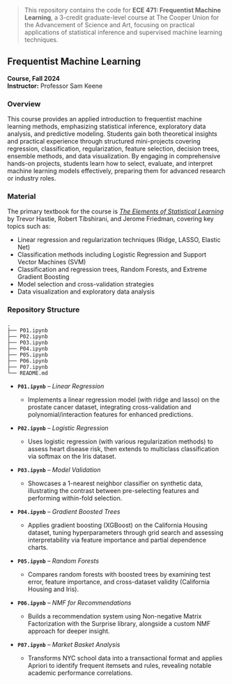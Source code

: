 

> This repository contains the code for **ECE 471: Frequentist Machine Learning**, a 3-credit graduate-level course at The Cooper Union for the Advancement of Science and Art, focusing on practical applications of statistical inference and supervised machine learning techniques.

## Frequentist Machine Learning
**Course, Fall 2024**  
**Instructor:** Professor Sam Keene

### Overview

This course provides an applied introduction to frequentist machine learning methods, emphasizing statistical inference, exploratory data analysis, and predictive modeling. Students gain both theoretical insights and practical experience through structured mini-projects covering regression, classification, regularization, feature selection, decision trees, ensemble methods, and data visualization. By engaging in comprehensive hands-on projects, students learn how to select, evaluate, and interpret machine learning models effectively, preparing them for advanced research or industry roles.


### Material

The primary textbook for the course is [*The Elements of Statistical Learning*](https://www.goodreads.com/book/show/148009.The_Elements_of_Statistical_Learning) by Trevor Hastie, Robert Tibshirani, and Jerome Friedman, covering key topics such as:

- Linear regression and regularization techniques (Ridge, LASSO, Elastic Net)
- Classification methods including Logistic Regression and Support Vector Machines (SVM)
- Classification and regression trees, Random Forests, and Extreme Gradient Boosting
- Model selection and cross-validation strategies
- Data visualization and exploratory data analysis



### Repository Structure

```
.
├── P01.ipynb
├── P02.ipynb
├── P03.ipynb
├── P04.ipynb
├── P05.ipynb
├── P06.ipynb
├── P07.ipynb
└── README.md
```

- **`P01.ipynb`** – *Linear Regression*
  - Implements a linear regression model (with ridge and lasso) on the prostate cancer dataset, integrating cross-validation and polynomial/interaction features for enhanced predictions.

- **`P02.ipynb`** – *Logistic Regression*  
  - Uses logistic regression (with various regularization methods) to assess heart disease risk, then extends to multiclass classification via softmax on the Iris dataset.

- **`P03.ipynb`** – *Model Validation*  
  - Showcases a 1-nearest neighbor classifier on synthetic data, illustrating the contrast between pre-selecting features and performing within-fold selection.

- **`P04.ipynb`** – *Gradient Boosted Trees*  
  - Applies gradient boosting (XGBoost) on the California Housing dataset, tuning hyperparameters through grid search and assessing interpretability via feature importance and partial dependence charts.

- **`P05.ipynb`** – *Random Forests*  
  - Compares random forests with boosted trees by examining test error, feature importance, and cross-dataset validity (California Housing and Iris).

- **`P06.ipynb`** – *NMF for Recommendations*  
  - Builds a recommendation system using Non-negative Matrix Factorization with the Surprise library, alongside a custom NMF approach for deeper insight.

- **`P07.ipynb`** – *Market Basket Analysis*  
  - Transforms NYC school data into a transactional format and applies Apriori to identify frequent itemsets and rules, revealing notable academic performance correlations.